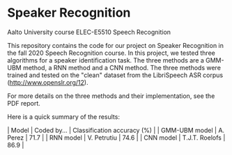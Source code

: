 # Speaker Recognition
Aalto University course ELEC-E5510 Speech Recognition

This repository contains the code for our project on Speaker Recognition in the fall 2020 Speech Recognition course. 
In this project, we tested three algorithms for a speaker identification task. The three methods are a GMM-UBM method, a RNN method and a CNN method. The three methods were trained and tested on the "clean" dataset from the LibriSpeech ASR corpus (http://www.openslr.org/12). 

For more details on the three methods and their implementation, see the PDF report. 

Here is a quick summary of the results:

| Model         | Coded by...     | Classification accuracy (%)   |
| GMM-UBM model | A. Perez        | 71.7                          |
| RNN model     | V. Petrutiu     | 74.6                          |
| CNN model     | T.J.T. Roelofs  | 86.9                          |

